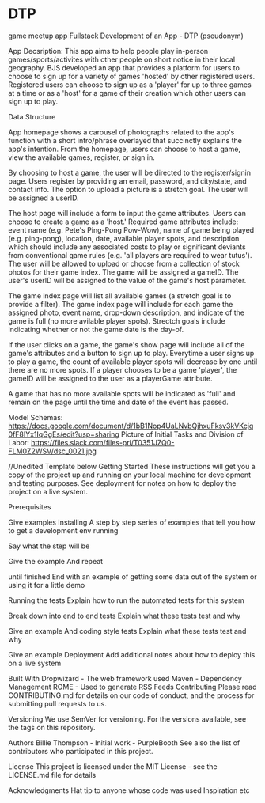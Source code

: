 # DTP
game meetup app
Fullstack Development of an App - DTP (pseudonym)

App Decsription:
This app aims to help people play in-person games/sports/activites with other people on short notice in their 
local geography. BJS developed an app that provides a platform for users to choose to sign up for a variety of 
games 'hosted' by other registered users. Registered users can choose to sign up as a 'player' for up to three 
games at a time or as a 'host' for a game of their creation which other users can sign up to play. 

Data Structure

App homepage shows a carousel of photographs related to the app's function with a short intro/phrase overlayed that succinctly 
explains the app's intention. From the homepage, users can choose to host a game, view the available games, register,
or sign in. 

By choosing to host a game, the user will be directed to the register/signin page. Users register by providing an email, password, and city/state, and contact info. The option to upload a picture is a stretch goal. The user will be assigned a
userID.

The host page will include a form to input the game attributes. Users can choose to create a game as a 'host.' Required game attributes include: event name (e.g. Pete's Ping-Pong Pow-Wow), name of game being played (e.g. ping-pong), location, date, available player spots, and description which should include any associated costs to play or significant deviants from
conventional game rules (e.g. 'all players are required to wear tutus'). The user will be allowed to upload or choose from a collection of stock photos for their game index. The game will be assigned a gameID. The user's userID will be assigned to the value of the game's host parameter.

The game index page will list all available games (a stretch goal is to provide a filter). The game index page will include for each game the assigned photo, event name, drop-down description, and indicate of the game is full (no more avilable 
player spots). Strectch goals include indicating whether or not the game date is the day-of. 

If the user clicks on a game, the game's show page will include all of the game's attributes and a button to sign up to play. Everytime a user signs up to play a game, the count of available player spots will decrease by one until there are no more spots. If a player chooses to be a game 'player', the gameID will be assigned to the user as a playerGame attribute. 

A game that has no more available spots will be indicated as 'full' and remain on the page until the time and date of the event has passed. 

Model Schemas: https://docs.google.com/document/d/1bB1Nop4UaLNvbQjhxuFksv3kVKcjq0fF8IYx1IqGgEs/edit?usp=sharing
Picture of Initial Tasks and Division of Labor: https://files.slack.com/files-pri/T0351JZQ0-FLM0Z2WSV/dsc_0021.jpg

//Unedited Template below
Getting Started
These instructions will get you a copy of the project up and running on your local machine for development and testing purposes. See deployment for notes on how to deploy the project on a live system.

Prerequisites


Give examples
Installing
A step by step series of examples that tell you how to get a development env running

Say what the step will be

Give the example
And repeat

until finished
End with an example of getting some data out of the system or using it for a little demo

Running the tests
Explain how to run the automated tests for this system

Break down into end to end tests
Explain what these tests test and why

Give an example
And coding style tests
Explain what these tests test and why

Give an example
Deployment
Add additional notes about how to deploy this on a live system

Built With
Dropwizard - The web framework used
Maven - Dependency Management
ROME - Used to generate RSS Feeds
Contributing
Please read CONTRIBUTING.md for details on our code of conduct, and the process for submitting pull requests to us.

Versioning
We use SemVer for versioning. For the versions available, see the tags on this repository.

Authors
Billie Thompson - Initial work - PurpleBooth
See also the list of contributors who participated in this project.

License
This project is licensed under the MIT License - see the LICENSE.md file for details

Acknowledgments
Hat tip to anyone whose code was used
Inspiration
etc
